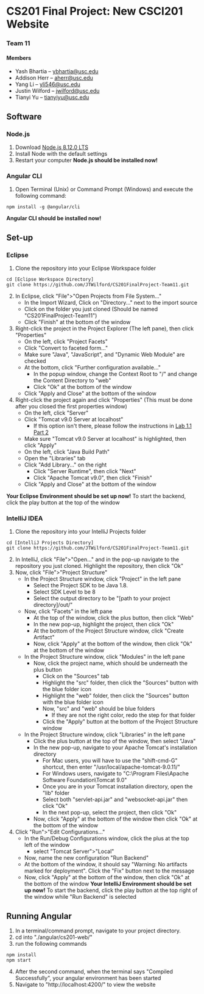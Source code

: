# CS201 Final Project: New CSCI201 Website
### Team 11
#### Members
- Yash Bhartia – ybhartia@usc.edu
- Addison Herr – aherr@usc.edu
- Yang Li – yli546@usc.edu
- Justin Wilford – jwilford@usc.edu
- Tianyi Yu – tianyiyu@usc.edu
## Software
### Node.js
1. Download [Node.js 8.12.0 LTS](https://nodejs.org/)
2. Install Node with the default settings
3. Restart your computer
**Node.js should be installed now!**
### Angular CLI
1. Open Terminal (Unix) or Command Prompt (Windows) and execute the following command:
```
npm install -g @angular/cli
```
**Angular CLI should be installed now!**
## Set-up
### Eclipse
1. Clone the repository into your Eclipse Workspace folder
```
cd [Eclipse Workspace Directory]
git clone https://github.com/JTWilford/CS201FinalProject-Team11.git
```
2. In Eclipse, click "File">"Open Projects from File System..."
    - In the Import Wizard, Click on "Directory..." next to the import source
    - Click on the folder you just cloned (Should be named "CS201FinalProject-Team11")
    - Click "Finish" at the bottom of the window
3. Right-click the project in the Project Explorer (The left pane), then click "Properties"
    - On the left, click "Project Facets"
    - Click "Convert to faceted form..."
    - Make sure "Java", "JavaScript", and "Dynamic Web Module" are checked
    - At the bottom, click "Further configuration available..."
      - In the popup window, change the Context Root to "/" and change the Content Directory to "web"
      - Click "Ok" at the bottom of the window
    - Click "Apply and Close" at the bottom of the window
4. Right-click the project again and click "Properties" (This must be done after you closed the first properties window)
    - On the left, click "Server"
    - Click "Tomcat v9.0 Server at localhost"
      - If this option isn't there, please follow the instructions in [Lab 1.1 Part 2](http://www-scf.usc.edu/~csci201/labs/Lab1.pdf)
    - Make sure "Tomcat v9.0 Server at localhost" is highlighted, then click "Apply"
    - On the left, click "Java Build Path"
    - Open the "Libraries" tab
    - Click "Add Library..." on the right
      - Click "Server Runtime", then click "Next"
      - Click "Apache Tomcat v9.0", then click "Finish"
    - Click "Apply and Close" at the bottom of the window
    
**Your Eclipse Environment should be set up now!**
To start the backend, click the play button at the top of the window

### IntelliJ IDEA
1. Clone the repository into your IntelliJ Projects folder
```
cd [IntelliJ Projects Directory]
git clone https://github.com/JTWilford/CS201FinalProject-Team11.git
```
2. In IntelliJ, click "File">"Open..." and in the pop-up navigate to the repository you just cloned. Highlight the repository, then click "Ok"
3. Now, click "File">"Project Structure"
    - In the Project Structure window, click "Project" in the left pane
        - Select the Project SDK to be Java 1.8.
        - Select SDK Level to be 8
        - Select the output directory to be "[path to your project directory]/out/"
    - Now, click "Facets" in the left pane
        - At the top of the window, click the plus button, then click "Web"
        - In the new pop-up, highlight the project, then click "Ok"
        - At the bottom of the Project Structure window, click "Create Artifact"
        - Now, click "Apply" at the bottom of the window, then click "Ok" at the bottom of the window
    - In the Project Structure window, click "Modules" in the left pane
        - Now, click the project name, which should be underneath the plus button
            - Click on the "Sources" tab
            - Highlight the "src" folder, then click the "Sources" button with the blue folder icon
            - Highlight the "web" folder, then click the "Sources" button with the blue folder icon
            - Now, "src" and "web" should be blue folders
                - If they are not the right color, redo the step for that folder
            - Click the "Apply" button at the bottom of the Project Structure window
    - In the Project Structure window, click "Libraries" in the left pane
        - Click the plus button at the top of the window, then select "Java"
        - In the new pop-up, navigate to your Apache Tomcat's installation directory
            - For Mac users, you will have to use the "shift-cmd-G" shortcut, then enter "/usr/local/apache-tomcat-9.0.11/"
            - For Windows users, navigate to "C:\Program Files\Apache Software Foundation\Tomcat 9.0\"
            - Once you are in your Tomcat installation directory, open the "lib" folder
            - Select both "servlet-api.jar" and "websocket-api.jar" then click "Ok"
            - In the next pop-up, select the project, then click "Ok"
        - Now, click "Apply" at the bottom of the window then click "Ok" at the bottom of the window
5. Click "Run">"Edit Configurations..."
    - In the Run/Debug Configurations window, click the plus at the top left of the window
        - select "Tomcat Server">"Local"
    - Now, name the new configuration "Run Backend"
    - At the bottom of the window, it should say "Warning: No artifacts marked for deployment". Click the "Fix" button next to the message
    - Now, click "Apply" at the bottom of the window, then click "Ok" at the bottom of the window
**Your IntelliJ Environment should be set up now!**
To start the backend, click the play button at the top right of the window while "Run Backend" is selected

## Running Angular
1. In a terminal/command prompt, navigate to your project directory.
2. cd into "./angular/cs201-web/"
3. run the following commands
```
npm install
npm start
```
4. After the second command, when the terminal says "Compiled Successfully", your angular environment has been started
5. Navigate to "http://localhost:4200/" to view the website